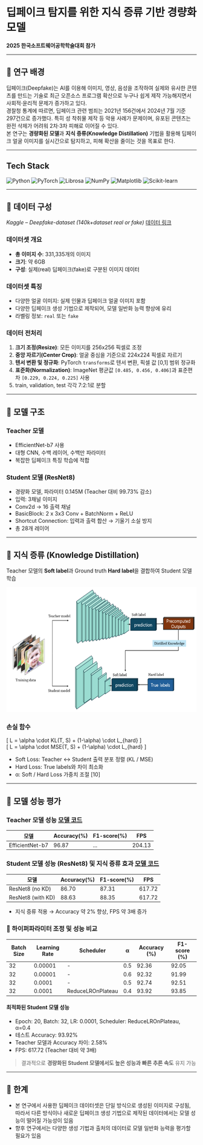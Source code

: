 # 딥페이크 탐지를 위한 지식 증류 기반 경량화 모델

**2025 한국소프트웨어공학학술대회 참가**

---

## 📰 연구 배경
딥페이크(Deepfake)는 AI를 이용해 이미지, 영상, 음성을 조작하여 실제와 유사한 콘텐츠를 만드는 기술로 최근 오픈소스 프로그램 확산으로 누구나 쉽게 제작 가능해지면서 사회적·윤리적 문제가 증가하고 있다.  
경찰청 통계에 따르면, 딥페이크 관련 범죄는 2021년 156건에서 2024년 7월 기준 297건으로 증가했다. 특히 성 착취물 제작 등 악용 사례가 문제이며, 유포된 콘텐츠는 완전 삭제가 어려워 2차·3차 피해로 이어질 수 있다.  
본 연구는 **경량화된 모델**과 **지식 증류(Knowledge Distillation)** 기법을 활용해 딥페이크 얼굴 이미지를 실시간으로 탐지하고, 피해 확산을 줄이는 것을 목표로 한다.

---

## Tech Stack

![Python](https://img.shields.io/badge/Python-3776AB?style=for-the-badge&logo=python&logoColor=white) ![PyTorch](https://img.shields.io/badge/PyTorch-EE4C2C?style=for-the-badge&logo=pytorch&logoColor=white) ![Librosa](https://img.shields.io/badge/Librosa-000000?style=for-the-badge&logo=python&logoColor=white) ![NumPy](https://img.shields.io/badge/NumPy-013243?style=for-the-badge&logo=numpy&logoColor=white) ![Matplotlib](https://img.shields.io/badge/Matplotlib-11557C?style=for-the-badge&logo=matplotlib&logoColor=white) ![Scikit-learn](https://img.shields.io/badge/scikit--learn-F7931E?style=for-the-badge&logo=scikit-learn&logoColor=white)

---

## 📰 데이터 구성

*Kaggle – Deepfake-dataset (140k+dataset real or fake)*    [데이터 링크](https://www.kaggle.com/datasets/tusharpadhy/deepfake-dataset)

### 데이터셋 개요
- **총 이미지 수**: 331,335개의 이미지
- **크기**: 약 6GB  
- **구성**: 실제(real) 딥페이크(fake)로 구분된 이미지 데이터

### 데이터셋 특징
- 다양한 얼굴 이미지: 실제 인물과 딥페이크 얼굴 이미지 포함  
- 다양한 딥페이크 생성 기법으로 제작되어, 모델 일반화 능력 향상에 유리  
- 라벨링 정보: `real` 또는 `fake`

### 데이터 전처리
1. **크기 조정(Resize)**: 모든 이미지를 256x256 픽셀로 조정  
2. **중앙 자르기(Center Crop)**: 얼굴 중심을 기준으로 224x224 픽셀로 자르기  
3. **텐서 변환 및 정규화**: PyTorch `transforms`로 텐서 변환, 픽셀 값 [0,1] 범위 정규화  
4. **표준화(Normalization)**: ImageNet 평균값 `[0.485, 0.456, 0.406]`과 표준편차 `[0.229, 0.224, 0.225]` 사용
5. train, validation, test 각각 7:2:1로 분할
---

## 📰 모델 구조

### Teacher 모델
- EfficientNet-b7 사용  
- 대형 CNN, 수백 레이어, 수백만 파라미터  
- 복잡한 딥페이크 특징 학습에 적합  

### Student 모델 (ResNet8)
- 경량화 모델, 파라미터 0.145M (Teacher 대비 99.73% 감소)  
- 입력: 3채널 이미지  
- Conv2d → 16 출력 채널  
- BasicBlock: 2 x 3x3 Conv + BatchNorm + ReLU  
- Shortcut Connection: 입력과 출력 합산 → 기울기 소실 방지  
- 총 28개 레이어

---

## 📰 지식 증류 (Knowledge Distillation)

Teacher 모델의 **Soft label**과 Ground truth **Hard label**을 결합하여 Student 모델 학습  

![지식 증류 구조](./kd_structure.png)

### 손실 함수
\[
L = \alpha \cdot KL(T, S) + (1-\alpha) \cdot L_{hard} 
\]  
\[
L = \alpha \cdot MSE(T, S) + (1-\alpha) \cdot L_{hard} 
\]

- Soft Loss: Teacher ↔ Student 출력 분포 정렬 (KL / MSE)  
- Hard Loss: True labels와 차이 최소화  
- α: Soft / Hard Loss 가중치 조절 [10]

---

## 📰 모델 성능 평가

### Teacher 모델 성능 [모델 코드](./teacher_model)

| 모델 | Accuracy(%) | F1-score(%) | FPS |
|-------|------------|-------------|-----|
| EfficientNet-b7 | 96.87 | ... | 204.13 |

### Student 모델 성능 (ResNet8) 및 지식 증류 효과 [모델 코드](./student_KD)

| 모델 | Accuracy(%) | F1-score(%) | FPS |
|-------|------------|-------------|-----|
| ResNet8 (no KD) | 86.70 | 87.31 | 617.72 |
| ResNet8 (with KD) | 88.63 | 88.35 | 617.72 |

- 지식 증류 적용 → Accuracy 약 2% 향상, FPS 약 3배 증가  

### 🔧 하이퍼파라미터 조정 및 성능 비교

| Batch Size | Learning Rate | Scheduler          | α   | Accuracy (%) | F1-score (%) |
|------------|---------------|------------------|-----|--------------|--------------|
| 32         | 0.00001       | -                | 0.5 | 92.36        | 92.05        |
| 32         | 0.00001       | -                | 0.6 | 92.32        | 91.99        |
| 32         | 0.0001        | -                | 0.5 | 92.74        | 92.51        |
| 32         | 0.0001        | ReduceLROnPlateau | 0.4 | 93.92        | 93.85        |


#### 최적화된 Student 모델 성능
- Epoch: 20, Batch: 32, LR: 0.0001, Scheduler: ReduceLROnPlateau, α=0.4  
- 테스트 Accuracy: 93.92%  
- Teacher 모델과 Accuracy 차이: 2.58%  
- FPS: 617.72 (Teacher 대비 약 3배)  
> 결과적으로 **경량화된 Student 모델에서도 높은 성능과 빠른 추론 속도** 유지 가능

---
## 📰 한계

- 본 연구에서 사용한 딥페이크 데이터셋은 단일 방식으로 생성된 이미지로 구성됨, 따라서 다른 방식이나 새로운 딥페이크 생성 기법으로 제작된 데이터에서는 모델 성능이 떨어질 가능성이 있음  
- 향후 연구에서는 다양한 생성 기법과 출처의 데이터로 모델 일반화 능력을 평가할 필요가 있음
